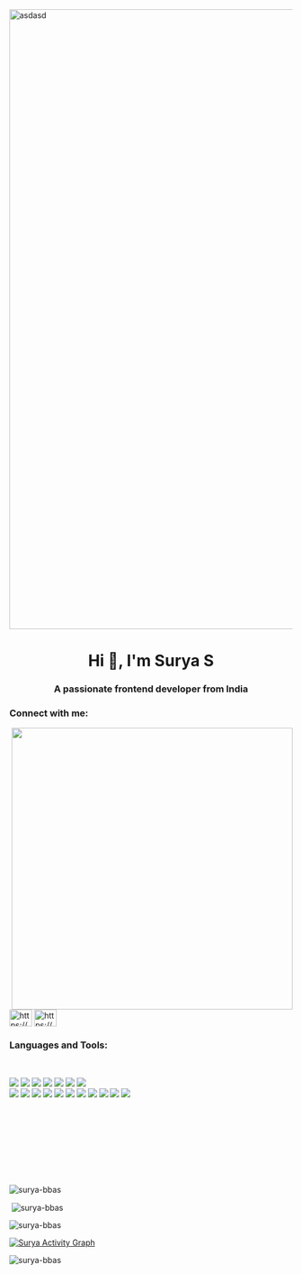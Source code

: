<img style="width: 1100px;" src="https://img.freepik.com/premium-vector/front-end-developer-typographic-header_277904-11487.jpg?w=2000" alt="asdasd">
<h1 align="center">Hi 👋, I'm Surya S</h1>
<h3 align="center">A passionate frontend developer from India</h3>




<h3 align="left">Connect with me:</h3>
<p align="left">
    <img align="right" style="width: 500px;" src="https://user-images.githubusercontent.com/99864714/183197382-a708f765-22ad-4935-8913-9f4710041aaa.png" alt=""><a href="https://linkedin.com/in/surya-s-4b4098227/" target="blank"><img align="center" src="https://raw.githubusercontent.com/rahuldkjain/github-profile-readme-generator/master/src/images/icons/Social/linked-in-alt.svg" alt="https://www.linkedin.com/in/surya-s-4b4098227/" height="30" width="40" /></a>
<a href="https://instagram.com/surya_22119/" target="blank"><img align="center" src="https://raw.githubusercontent.com/rahuldkjain/github-profile-readme-generator/master/src/images/icons/Social/instagram.svg" alt="https://www.instagram.com/surya_22119/" height="30" width="40" /></a>
</p>


<h3 align="left">Languages and Tools:</h3>

<br>


<img src="https://img.shields.io/badge/HTML5-E34F26?style=for-the-badge&logo=html5&logoColor=white">    <img src="https://img.shields.io/badge/CSS3-1572B6?style=for-the-badge&logo=css3&logoColor=white">
<img src="https://img.shields.io/badge/JavaScript-323330?style=for-the-badge&logo=javascript&logoColor=F7DF1E">
<img src="https://img.shields.io/badge/Bootstrap-563D7C?style=for-the-badge&logo=bootstrap&logoColor=white">
<img src="https://img.shields.io/badge/Tailwind_CSS-38B2AC?style=for-the-badge&logo=tailwind-css&logoColor=white"> <img src="https://img.shields.io/badge/Node.js-339933?style=for-the-badge&logo=nodedotjs&logoColor=white">
<img src="https://img.shields.io/badge/npm-CB3837?style=for-the-badge&logo=npm&logoColor=white">	
<img src="https://img.shields.io/badge/Express.js-000000?style=for-the-badge&logo=express&logoColor=white">
<img src="https://img.shields.io/badge/Heroku-430098?style=for-the-badge&logo=heroku&logoColor=white">
<img src="https://img.shields.io/badge/GIT-E44C30?style=for-the-badge&logo=git&logoColor=white">
<img src="https://img.shields.io/badge/GitHub-100000?style=for-the-badge&logo=github&logoColor=white">
<img src="https://img.shields.io/badge/Hyper-000000?style=for-the-badge&logo=hyper&logoColor=white">
<img src="https://img.shields.io/badge/Postman-FF6C37?style=for-the-badge&logo=Postman&logoColor=white">
<img src="	https://img.shields.io/badge/Python-FFD43B?style=for-the-badge&logo=python&logoColor=blue">
<img src="https://img.shields.io/badge/jQuery-0769AD?style=for-the-badge&amp;logo=jquery&amp;logoColor=white ">     <img src="https://img.shields.io/badge/Notion-000000?style=for-the-badge&logo=notion&logoColor=white">
<img src="https://img.shields.io/badge/VSCode-0078D4?style=for-the-badge&logo=visual%20studio%20code&logoColor=white">
<img src="https://img.shields.io/badge/MongoDB-4EA94B?style=for-the-badge&logo=mongodb&logoColor=white">


	
    
 

<br>
<br>
<br>
<br/>
<p align="center" style="margin-top:70px;">

<p><img align="center" src="https://github-readme-stats.vercel.app/api/top-langs?username=surya-bbas&show_icons=true&locale=en&layout=compact&theme=radical&hide_border=true" alt="surya-bbas" /></p>
<p>&nbsp;<img align="center" src="https://github-readme-stats.vercel.app/api?username=surya-bbas&show_icons=true&locale=en&theme=tokyonight&hide_border=true" alt="surya-bbas" /></p><p><img align="center" src="https://github-readme-streak-stats.herokuapp.com/?user=surya-bbas&theme=tokyonight&hide_border=true" alt="surya-bbas" /></p> 

</p>
<a href="https://github.com/Surya-bbas"><img alt="Surya Activity Graph" src="https://activity-graph.herokuapp.com/graph?username=Surya-bbas&bg_color=0D1117&color=628FDA&line=628FDA&point=FFFFFF&hide_border=true&theme=tokyonight" /></a>

<p align="left"> <img src="https://komarev.com/ghpvc/?username=surya-bbas&label=Profile%20views&color=1A1B27&style=flat" alt="surya-bbas" /> </p>





